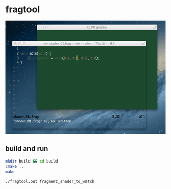 fragtool
========

![00](images/fragtool.gif)

build and run
-------------

```bash
mkdir build && cd build
cmake ..
make
```

```bash
./fragtool.out fragment_shader_to_watch
```
